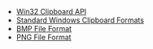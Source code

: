 - [Win32 Clipboard API](https://docs.microsoft.com/en-us/windows/win32/dataxchg/clipboard)
- [Standard Windows Clipboard Formats](https://learn.microsoft.com/en-us/windows/win32/dataxchg/standard-clipboard-formats)
- [BMP File Format](https://en.wikipedia.org/wiki/BMP_file_format)
- [PNG File Format](https://en.wikipedia.org/wiki/PNG)
